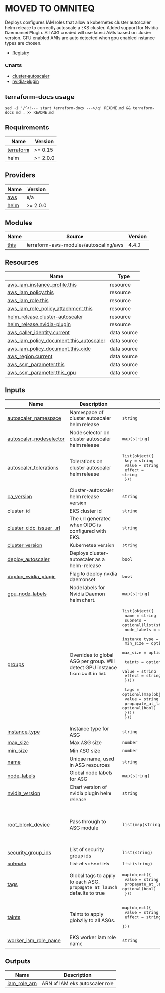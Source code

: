# MOVED TO OMNITEQ

Deploys configures IAM roles that allow a kubernetes cluster autoscaler helm release to correctly autoscale a EKS cluster. Added support for Nvidia Daemonset Plugin. All ASG created will use latest AMIs based on cluster version. GPU enabled AMIs are auto detected when gpu enabled instance types are chosen.

- [Registry](https://registry.terraform.io/modules/L2Solutions/eks-autoscaler/aws/latest)

### Charts

- [cluster-autoscaler](https://kubernetes.github.io/autoscaler)
- [nvidia-plugin](https://nvidia.github.io/k8s-device-plugin)

## terraform-docs usage

`sed -i '/^<!--- start terraform-docs --->/q' README.md && terraform-docs md . >> README.md`

<!--- start terraform-docs --->
## Requirements

| Name | Version |
|------|---------|
| <a name="requirement_terraform"></a> [terraform](#requirement\_terraform) | >= 0.15 |
| <a name="requirement_helm"></a> [helm](#requirement\_helm) | >= 2.0.0 |

## Providers

| Name | Version |
|------|---------|
| <a name="provider_aws"></a> [aws](#provider\_aws) | n/a |
| <a name="provider_helm"></a> [helm](#provider\_helm) | >= 2.0.0 |

## Modules

| Name | Source | Version |
|------|--------|---------|
| <a name="module_this"></a> [this](#module\_this) | terraform-aws-modules/autoscaling/aws | 4.4.0 |

## Resources

| Name | Type |
|------|------|
| [aws_iam_instance_profile.this](https://registry.terraform.io/providers/hashicorp/aws/latest/docs/resources/iam_instance_profile) | resource |
| [aws_iam_policy.this](https://registry.terraform.io/providers/hashicorp/aws/latest/docs/resources/iam_policy) | resource |
| [aws_iam_role.this](https://registry.terraform.io/providers/hashicorp/aws/latest/docs/resources/iam_role) | resource |
| [aws_iam_role_policy_attachment.this](https://registry.terraform.io/providers/hashicorp/aws/latest/docs/resources/iam_role_policy_attachment) | resource |
| [helm_release.cluster-autoscaler](https://registry.terraform.io/providers/hashicorp/helm/latest/docs/resources/release) | resource |
| [helm_release.nvidia-plugin](https://registry.terraform.io/providers/hashicorp/helm/latest/docs/resources/release) | resource |
| [aws_caller_identity.current](https://registry.terraform.io/providers/hashicorp/aws/latest/docs/data-sources/caller_identity) | data source |
| [aws_iam_policy_document.this_autoscaler](https://registry.terraform.io/providers/hashicorp/aws/latest/docs/data-sources/iam_policy_document) | data source |
| [aws_iam_policy_document.this_oidc](https://registry.terraform.io/providers/hashicorp/aws/latest/docs/data-sources/iam_policy_document) | data source |
| [aws_region.current](https://registry.terraform.io/providers/hashicorp/aws/latest/docs/data-sources/region) | data source |
| [aws_ssm_parameter.this](https://registry.terraform.io/providers/hashicorp/aws/latest/docs/data-sources/ssm_parameter) | data source |
| [aws_ssm_parameter.this_gpu](https://registry.terraform.io/providers/hashicorp/aws/latest/docs/data-sources/ssm_parameter) | data source |

## Inputs

| Name | Description | Type | Default | Required |
|------|-------------|------|---------|:--------:|
| <a name="input_autoscaler_namespace"></a> [autoscaler\_namespace](#input\_autoscaler\_namespace) | Namespace of cluster autoscaler helm release | `string` | `"kube-system"` | no |
| <a name="input_autoscaler_nodeselector"></a> [autoscaler\_nodeselector](#input\_autoscaler\_nodeselector) | Node selector on cluster autoscaler helm release | `map(string)` | `{}` | no |
| <a name="input_autoscaler_tolerations"></a> [autoscaler\_tolerations](#input\_autoscaler\_tolerations) | Tolerations on cluster autoscaler helm release | <pre>list(object({<br>    key    = string<br>    value  = string<br>    effect = string<br>  }))</pre> | `[]` | no |
| <a name="input_ca_version"></a> [ca\_version](#input\_ca\_version) | Cluster-autoscaler helm release version | `string` | `"9.9.2"` | no |
| <a name="input_cluster_id"></a> [cluster\_id](#input\_cluster\_id) | EKS cluster id | `string` | n/a | yes |
| <a name="input_cluster_oidc_issuer_url"></a> [cluster\_oidc\_issuer\_url](#input\_cluster\_oidc\_issuer\_url) | The url generated when OIDC is configured with EKS. | `string` | n/a | yes |
| <a name="input_cluster_version"></a> [cluster\_version](#input\_cluster\_version) | Kubernetes version | `string` | n/a | yes |
| <a name="input_deploy_autoscaler"></a> [deploy\_autoscaler](#input\_deploy\_autoscaler) | Deploys cluster-autoscaler as a helm-release | `bool` | `true` | no |
| <a name="input_deploy_nvidia_plugin"></a> [deploy\_nvidia\_plugin](#input\_deploy\_nvidia\_plugin) | Flag to deploy nvidia daemonset | `bool` | `false` | no |
| <a name="input_gpu_node_labels"></a> [gpu\_node\_labels](#input\_gpu\_node\_labels) | Node labels for Nvidia Daemon helm chart. | `map(string)` | `{}` | no |
| <a name="input_groups"></a> [groups](#input\_groups) | Overrides to global ASG per group. Will detect GPU instance from built in list. | <pre>list(object({<br>    name          = string<br>    subnets       = optional(list(string))<br>    node_labels   = optional(map(string))<br>    instance_type = optional(string)<br>    min_size      = optional(number)<br>    max_size      = optional(number)<br><br>    taints = optional(map(object({<br>      value  = string<br>      effect = string<br>    })))<br><br>    tags = optional(map(object({<br>      value               = string<br>      propagate_at_launch = optional(bool)<br>    })))<br>  }))</pre> | `[]` | no |
| <a name="input_instance_type"></a> [instance\_type](#input\_instance\_type) | Instance type for ASG | `string` | `"t2.small"` | no |
| <a name="input_max_size"></a> [max\_size](#input\_max\_size) | Max ASG size | `number` | `1` | no |
| <a name="input_min_size"></a> [min\_size](#input\_min\_size) | Min ASG size | `number` | `0` | no |
| <a name="input_name"></a> [name](#input\_name) | Unique name, used in ASG resources | `string` | n/a | yes |
| <a name="input_node_labels"></a> [node\_labels](#input\_node\_labels) | Global node labels for ASG | `map(string)` | `{}` | no |
| <a name="input_nvidia_version"></a> [nvidia\_version](#input\_nvidia\_version) | Chart version of nvidia plugin helm release | `string` | `"0.9.0"` | no |
| <a name="input_root_block_device"></a> [root\_block\_device](#input\_root\_block\_device) | Pass through to ASG module | `list(map(string))` | <pre>[<br>  {<br>    "volume_size": "100",<br>    "volume_type": "gp2"<br>  }<br>]</pre> | no |
| <a name="input_security_group_ids"></a> [security\_group\_ids](#input\_security\_group\_ids) | List of security group ids | `list(string)` | `[]` | no |
| <a name="input_subnets"></a> [subnets](#input\_subnets) | List of subnet ids | `list(string)` | `[]` | no |
| <a name="input_tags"></a> [tags](#input\_tags) | Global tags to apply to each ASG. `propagate_at_launch` defaults to true | <pre>map(object({<br>    value               = string<br>    propagate_at_launch = optional(bool)<br>  }))</pre> | `{}` | no |
| <a name="input_taints"></a> [taints](#input\_taints) | Taints to apply globally to all ASGs. | <pre>map(object({<br>    value  = string<br>    effect = string<br>  }))</pre> | `null` | no |
| <a name="input_worker_iam_role_name"></a> [worker\_iam\_role\_name](#input\_worker\_iam\_role\_name) | EKS worker iam role name | `string` | `null` | no |

## Outputs

| Name | Description |
|------|-------------|
| <a name="output_iam_role_arn"></a> [iam\_role\_arn](#output\_iam\_role\_arn) | ARN of IAM eks autoscaler role |
